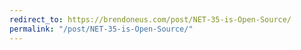 ```yaml
---
redirect_to: https://brendoneus.com/post/NET-35-is-Open-Source/
permalink: "/post/NET-35-is-Open-Source/"
---
```

